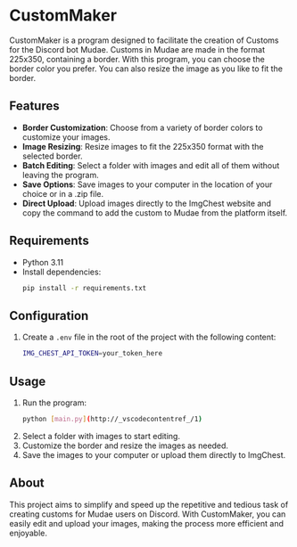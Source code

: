 # CustomMaker

CustomMaker is a program designed to facilitate the creation of Customs for the Discord bot Mudae. Customs in Mudae are made in the format 225x350, containing a border. With this program, you can choose the border color you prefer. You can also resize the image as you like to fit the border. 

## Features

- **Border Customization**: Choose from a variety of border colors to customize your images.
- **Image Resizing**: Resize images to fit the 225x350 format with the selected border.
- **Batch Editing**: Select a folder with images and edit all of them without leaving the program.
- **Save Options**: Save images to your computer in the location of your choice or in a .zip file.
- **Direct Upload**: Upload images directly to the ImgChest website and copy the command to add the custom to Mudae from the platform itself.

## Requirements

- Python 3.11
- Install dependencies:
    ```sh
    pip install -r requirements.txt
    ```

## Configuration

1. Create a `.env` file in the root of the project with the following content:
    ```sh
    IMG_CHEST_API_TOKEN=your_token_here
    ```

## Usage
1. Run the program:
    ```sh
    python [main.py](http://_vscodecontentref_/1)
    ```
2. Select a folder with images to start editing.
3. Customize the border and resize the images as needed.
4. Save the images to your computer or upload them directly to ImgChest.

## About

This project aims to simplify and speed up the repetitive and tedious task of creating customs for Mudae users on Discord. With CustomMaker, you can easily edit and upload your images, making the process more efficient and enjoyable.
